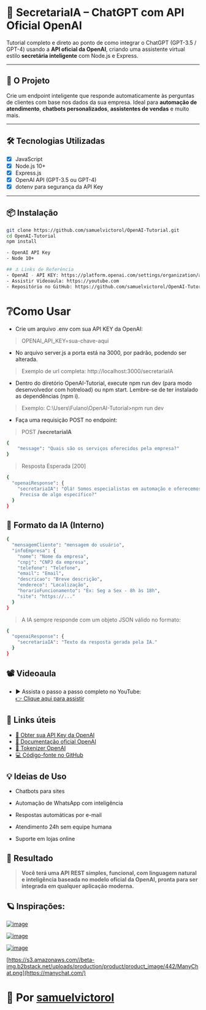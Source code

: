 # 🤖 SecretariaIA – ChatGPT com API Oficial OpenAI

Tutorial completo e direto ao ponto de como integrar o ChatGPT (GPT-3.5 / GPT-4) usando a **API oficial da OpenAI**, criando uma assistente virtual estilo **secretária inteligente** com Node.js e Express.

---

## 🚀 O Projeto

Crie um endpoint inteligente que responde automaticamente às perguntas de clientes com base nos dados da sua empresa. Ideal para **automação de atendimento**, **chatbots personalizados**, **assistentes de vendas** e muito mais.

---

## 🛠️ Tecnologias Utilizadas

- [x] JavaScript
- [x] Node.js 10+
- [x] Express.js
- [x] OpenAI API (GPT-3.5 ou GPT-4)
- [x] dotenv para segurança da API Key

---

## 📦 Instalação

```bash
git clone https://github.com/samuelvictorol/OpenAI-Tutorial.git
cd OpenAI-Tutorial
npm install

- OpenAI API Key
- Node 10+

## ⚓ Links de Referência
- OpenAI - API KEY: https://platform.openai.com/settings/organization/api-keys
- Assistir Videoaula: https://youtube.com
- Repositório no GitHub: https://github.com/samuelvictorol/OpenAI-Tutorial
```

# ❔Como Usar

- Crie um arquivo .env com sua API KEY da OpenAI:
> OPENAI_API_KEY=sua-chave-aqui
- No arquivo server.js a porta está na 3000, por padrão, podendo ser alterada.
> Exemplo de url completa: http://localhost:3000/secretariaIA
- Dentro do diretório OpenAI-Tutorial, execute npm run dev (para modo desenvolvedor com hotreload) ou npm start. Lembre-se de ter instalado as dependências (npm i).
>  Exemplo: C:\Users\Fulano\OpenAI-Tutorial>npm run dev

- Faça uma requisição POST no endpoint:

> POST <strong>/secretariaIA</strong>

```bash
{
    "message": "Quais são os serviços oferecidos pela empresa?"
}
```
> Resposta Esperada [200]

```bash
{
  "openaiResponse": {
    "secretariaIA": "Olá! Somos especialistas em automação e oferecemos soluções sob medida para sua empresa. 
     Precisa de algo específico?"
  }
}
```

## 🔐 Formato da IA (Interno)
```bash
{
  "mensagemCliente": "mensagem do usuário",
  "infoEmpresa": {
    "nome": "Nome da empresa",
    "cnpj": "CNPJ da empresa",
    "telefone": "Telefone",
    "email": "Email",
    "descricao": "Breve descrição",
    "endereco": "Localização",
    "horarioFuncionamento": "Ex: Seg a Sex - 8h às 18h",
    "site": "https://..."
  }
}
```
> A IA sempre responde com um objeto JSON válido no formato:
```bash
{
  "openaiResponse": {
    "secretariaIA": "Texto da resposta gerada pela IA."
  }
}
```
## 📽️ Videoaula

- ▶️ Assista o passo a passo completo no YouTube:<br>
[👉 Clique aqui para assistir](https://youtube.com)

## 🔗 Links úteis
- [🔑 Obter sua API Key da OpenAI](https://platform.openai.com/api-keys)
- [📘 Documentação oficial OpenAI](https://platform.openai.com/docs/api-reference/introduction)
- [🎲 Tokenizer OpenAI](https://platform.openai.com/tokenizer)
- [💻 Código-fonte no GitHub](https://github.com/samuelvictorol/OpenAI-Tutorial)

## 💡 Ideias de Uso
- Chatbots para sites

- Automação de WhatsApp com inteligência

- Respostas automáticas por e-mail

- Atendimento 24h sem equipe humana

- Suporte em lojas online

## 🧠 Resultado
> <strong>Você terá uma API REST simples, funcional, com linguagem natural e inteligência baseada no modelo oficial da OpenAI, pronta para ser integrada em qualquer aplicação moderna.</strong>

## 🪐 Inspirações:
[![image](https://github.com/user-attachments/assets/1b878763-3a96-4d09-8c3b-902d706c05c3)
](https://chatcar.me)

[![image](https://github.com/user-attachments/assets/faf4602a-95b0-4ebb-b122-5097e8c51601)](https://chatcar.me)

[![image](https://github.com/user-attachments/assets/fb385fa2-1adf-4b8b-9a57-135ae87fae6b)
](https://chatcar.me)

[https://s3.amazonaws.com//beta-img.b2bstack.net/uploads/production/product/product_image/442/ManyChat.png](https://manychat.com/)


# 📍 Por [samuelvictorol](https://samuelvictorol.github.io/portfolio)
